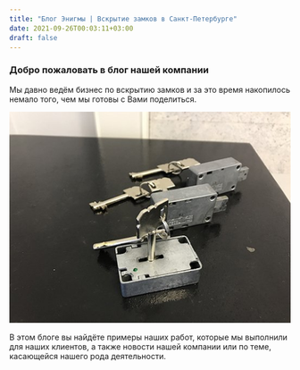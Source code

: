 ```yaml
---
title: "Блог Энигмы | Вскрытие замков в Санкт-Петербурге"
date: 2021-09-26T00:03:11+03:00
draft: false
---
```


### Добро пожаловать в блог нашей компании

Мы давно ведём бизнес по вскрытию замков и за это время накопилось немало того, чем мы готовы с Вами поделиться.

![ключи и замок](blog_index_1.jpg)

В этом блоге вы найдёте примеры наших работ, которые мы выполнили для наших клиентов, а также новости нашей компании или по теме, касающейся нашего рода деятельности. 



